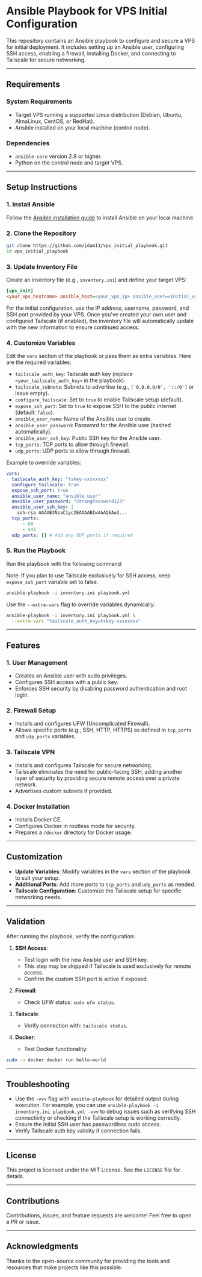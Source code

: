 # Ansible Playbook for VPS Initial Configuration

This repository contains an Ansible playbook to configure and secure a VPS for initial deployment. It includes setting up an Ansible user, configuring SSH access, enabling a firewall, installing Docker, and connecting to Tailscale for secure networking.

---

## Requirements

### System Requirements
- Target VPS running a supported Linux distribution (Debian, Ubuntu, AlmaLinux, CentOS, or RedHat).
- Ansible installed on your local machine (control node).

### Dependencies
- `ansible-core` version 2.9 or higher.
- Python on the control node and target VPS.

---

## Setup Instructions

### 1. Install Ansible

Follow the [Ansible installation guide](https://docs.ansible.com/ansible/latest/installation_guide/index.html) to install Ansible on your local machine.

### 2. Clone the Repository

```bash
git clone https://github.com/jdam11/vps_initial_playbook.git
cd vps_initial_playbook
```

### 3. Update Inventory File

Create an inventory file (e.g., `inventory.ini`) and define your target VPS:

```ini
[vps_init]
<your_vps_hostname> ansible_host=<your_vps_ip> ansible_user=<initial_user> ansible_password=<password> ansible_port=<ssh port>
```
For the initial configuration, use the IP address, username, password, and SSH port provided by your VPS. Once you've created your own user and configured Tailscale (if enabled), the inventory file will automatically update with the new information to ensure continued access.

### 4. Customize Variables

Edit the `vars` section of the playbook or pass them as extra variables. Here are the required variables:

- `tailscale_auth_key`: Tailscale auth key (replace `<your_tailscale_auth_key>` in the playbook).
- `tailscale_subnets`: Subnets to advertise (e.g., `['0.0.0.0/0', '::/0']` or leave empty).
- `configure_tailscale`: Set to `true` to enable Tailscale setup (default).
- `expose_ssh_port`: Set to `true` to expose SSH to the public internet (default: `false`).
- `ansible_user_name`: Name of the Ansible user to create.
- `ansible_user_password`: Password for the Ansible user (hashed automatically).
- `ansible_user_ssh_key`: Public SSH key for the Ansible user.
- `tcp_ports`: TCP ports to allow through firewall.
- `udp_ports`: UDP ports to allow through firewall.

Example to override variables:

```yaml
vars:
  tailscale_auth_key: "tskey-xxxxxxxx"
  configure_tailscale: true
  expose_ssh_port: true
  ansible_user_name: "ansible_user"
  ansible_user_password: "StrongPassword123"
  ansible_user_ssh_key: |
    ssh-rsa AAAAB3NzaC1yc2EAAAABIwAAAQEAw3...
  tcp_ports:
      - 80 
      - 443
  udp_ports: [] # Add any UDP ports if required
```

### 5. Run the Playbook

Run the playbook with the following command:

Note: If you plan to use Tailscale exclusively for SSH access, keep `expose_ssh_port` variable set to false.

```bash
ansible-playbook -i inventory.ini playbook.yml
```

Use the `--extra-vars` flag to override variables dynamically:

```bash
ansible-playbook -i inventory.ini playbook.yml \
  --extra-vars "tailscale_auth_key=tskey-xxxxxxxx"
```

---

## Features

### 1. User Management
- Creates an Ansible user with sudo privileges.
- Configures SSH access with a public key.
- Enforces SSH security by disabling password authentication and root login.

### 2. Firewall Setup
- Installs and configures UFW (Uncomplicated Firewall).
- Allows specific ports (e.g., SSH, HTTP, HTTPS) as defined in `tcp_ports` and `udp_ports` variables.

### 3. Tailscale VPN
- Installs and configures Tailscale for secure networking.
- Tailscale eliminates the need for public-facing SSH, adding another layer of security by providing secure remote access over a private network.
- Advertises custom subnets if provided.

### 4. Docker Installation
- Installs Docker CE.
- Configures Docker in rootless mode for security.
- Prepares a `/docker` directory for Docker usage.

---

## Customization

- **Update Variables**: Modify variables in the `vars` section of the playbook to suit your setup.
- **Additional Ports**: Add more ports to `tcp_ports` and `udp_ports` as needed.
- **Tailscale Configuration**: Customize the Tailscale setup for specific networking needs.

---

## Validation

After running the playbook, verify the configuration:

1. **SSH Access**:
   - Test login with the new Ansible user and SSH key.
   - This step may be skipped if Tailscale is used exclusively for remote access.
   - Confirm the custom SSH port is active if exposed.

2. **Firewall**:
   - Check UFW status: `sudo ufw status`.

3. **Tailscale**:
   - Verify connection with: `tailscale status`.

4. **Docker**:
   - Test Docker functionality:

```bash
sudo -u docker docker run hello-world
```

---

## Troubleshooting

- Use the `-vvv` flag with `ansible-playbook` for detailed output during execution. For example, you can use `ansible-playbook -i inventory.ini playbook.yml -vvv` to debug issues such as verifying SSH connectivity or checking if the Tailscale setup is working correctly.
- Ensure the initial SSH user has passwordless sudo access.
- Verify Tailscale auth key validity if connection fails.

---

## License

This project is licensed under the MIT License. See the `LICENSE` file for details.

---

## Contributions

Contributions, issues, and feature requests are welcome! Feel free to open a PR or issue.

---

## Acknowledgments

Thanks to the open-source community for providing the tools and resources that make projects like this possible.

